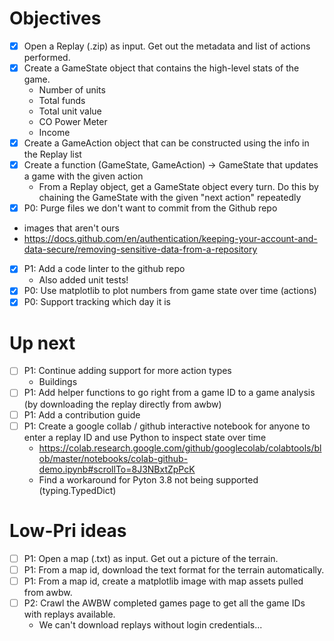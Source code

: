 # Objectives

- [X] Open a Replay (.zip) as input. Get out the metadata and list of actions performed.
- [X] Create a GameState object that contains the high-level stats of the game.
  - Number of units
  - Total funds
  - Total unit value
  - CO Power Meter
  - Income
- [X] Create a GameAction object that can be constructed using the info in the Replay list
- [X] Create a function (GameState, GameAction) -> GameState that updates a game with the given action
  - From a Replay object, get a GameState object every turn. Do this by chaining the GameState with the given "next action" repeatedly
- [X] P0: Purge files we don't want to commit from the Github repo
 - images that aren't ours
 - https://docs.github.com/en/authentication/keeping-your-account-and-data-secure/removing-sensitive-data-from-a-repository
- [X] P1: Add a code linter to the github repo
  - Also added unit tests!
- [X] P0: Use matplotlib to plot numbers from game state over time (actions)
- [X] P0: Support tracking which day it is

# Up next

- [ ] P1: Continue adding support for more action types
  - Buildings
- [ ] P1: Add helper functions to go right from a game ID to a game analysis (by downloading the replay directly from awbw)
- [ ] P1: Add a contribution guide
- [ ] P1: Create a google collab / github interactive notebook for anyone to enter a replay ID and use Python to inspect state over time
  - https://colab.research.google.com/github/googlecolab/colabtools/blob/master/notebooks/colab-github-demo.ipynb#scrollTo=8J3NBxtZpPcK
  - Find a workaround for Pyton 3.8 not being supported (typing.TypedDict)

# Low-Pri ideas

- [ ] P1: Open a map (.txt) as input. Get out a picture of the terrain.
- [ ] P1: From a map id, download the text format for the terrain automatically.
- [ ] P1: From a map id, create a matplotlib image with map assets pulled from awbw.
- [ ] P2: Crawl the AWBW completed games page to get all the game IDs with replays available.
  - We can't download replays without login credentials...
